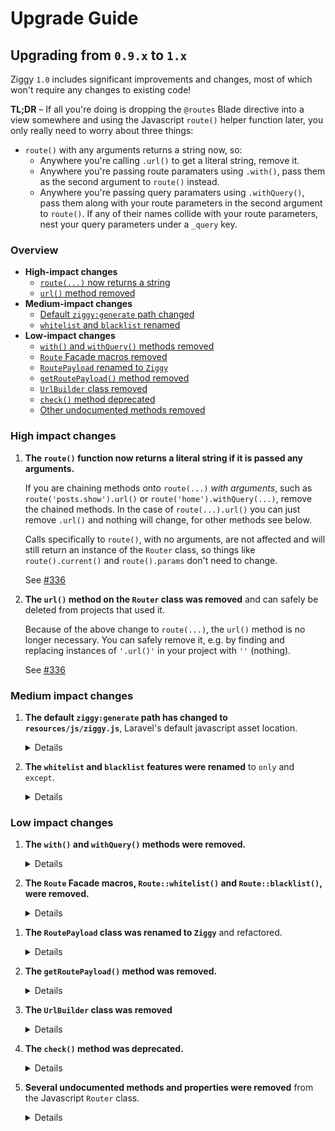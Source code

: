 # Upgrade Guide

## Upgrading from `0.9.x` to `1.x`

Ziggy `1.0` includes significant improvements and changes, most of which won't require any changes to existing code!

**TL;DR** – If all you're doing is dropping the `@routes` Blade directive into a view somewhere and using the Javascript `route()` helper function later, you only really need to worry about three things:

- `route()` with any arguments returns a string now, so:
  - Anywhere you're calling `.url()` to get a literal string, remove it.
  - Anywhere you're passing route paramaters using `.with()`, pass them as the second argument to `route()` instead.
  - Anywhere you're passing query paramaters using `.withQuery()`, pass them along with your route parameters in the second argument to `route()`. If any of their names collide with your route parameters, nest your query parameters under a `_query` key.

### Overview

- **High-impact changes**
  - [`route(...)` now returns a string](#)
  - [`url()` method removed](#)
- **Medium-impact changes**
  - [Default `ziggy:generate` path changed](#)
  - [`whitelist` and `blacklist` renamed](#)
- **Low-impact changes**
  - [`with()` and `withQuery()` methods removed](#)
  - [`Route` Facade macros removed](#)
  - [`RoutePayload` renamed to `Ziggy`](#user-content-route-payload-class-renamed)
  - [`getRoutePayload()` method removed](#)
  - [`UrlBuilder` class removed](#)
  - [`check()` method deprecated](#)
  - [Other undocumented methods removed](#)

### High impact changes

1. **The `route()` function now returns a literal string if it is passed any arguments.**

   If you are chaining methods onto `route(...)` _with arguments_, such as `route('posts.show').url()` or `route('home').withQuery(...)`, remove the chained methods. In the case of `route(...).url()` you can just remove `.url()` and nothing will change, for other methods see below.

   Calls specifically to `route()`, with no arguments, are not affected and will still return an instance of the `Router` class, so things like `route().current()` and `route().params` don't need to change.

   See [#336](https://github.com/tighten/ziggy/pull/336)

1. **The `url()` method on the `Router` class was removed** and can safely be deleted from projects that used it.

   Because of the above change to `route(...)`, the `url()` method is no longer necessary. You can safely remove it, e.g. by finding and replacing instances of `'.url()'` in your project with `''` (nothing).

   See [#336](https://github.com/tighten/ziggy/pull/336)

### Medium impact changes

1. **The default `ziggy:generate` path has changed to `resources/js/ziggy.js`**, Laravel's default javascript asset location.

   <details>
   <summary>Details</summary>

   The default output path of the `ziggy:generate` command has changed from `resources/assets/js/ziggy.js` to `resources/js/ziggy.js` to bring it in line with the changes to the `resources` directory structure introduced in Laravel 5.7.

   See[#269](https://github.com/tighten/ziggy/pull/269)
   </details>

1. **The `whitelist` and `blacklist` features were renamed** to `only` and `except`.

   <details>
   <summary>Details</summary>

   All `whitelist` and `blacklist` functionality, like the config keys and methods, was renamed to `only` and `except`.

   See [#300](https://github.com/tighten/ziggy/pull/300)
   </details>

### Low impact changes

1. **The `with()` and `withQuery()` methods were removed.**

   <details>
   <summary>Details</summary>

   The `with()` and `withQuery()` methods on the `Router` class (the object returned by the `route()` function if it is passed no arguments) are deprecated. Instead of `with()`, pass parameters as the second argument to `route()`. Instead of `withQuery()`, you can pass query parameters in the same object with regular parameters, as the second argument to `route()`. If you have query parameters and named parameters with the same name, use the new special `_query` key.

   See [#330](https://github.com/tightenco/ziggy/pull/330) and [#336](https://github.com/tightenco/ziggy/pull/336)
   </details>

1. **The `Route` Facade macros, `Route::whitelist()` and `Route::blacklist()`, were removed.**

   <details>
   <summary>Details</summary>

   The `Route` Facade macros, `Route::only()` and `Route::except()` (previously `Route::whitelist()` and `Route::blacklist()`) were removed. Instead of using these macros in your route files, set the routes to include/exclude in `config/ziggy.php`.

   See [#306](https://github.com/tighten/ziggy/pull/306)
   </details>

<div id="route-payload-class-renamed"></div>

1. **The `RoutePayload` class was renamed to `Ziggy`** and refactored.

   <details>
   <summary>Details</summary>

   The PHP `RoutePayload` class was renamed to `Ziggy` and its `->compile()` method was removed in favor of constructing a new instance and calling `->toArray()` or `->toJson()`. Also:

   - The application router instance is now resolved internally instead of being passed into the constructor, so `new Ziggy(...)` now takes only 2 arguments, `$group` and `$url`
   - The default value of `$basePort` was changed from `false` to `null`

   See [#305](https://github.com/tighten/ziggy/pull/305)
   </details>

1. **The `getRoutePayload()` method was removed.**

   <details>
   <summary>Details</summary>

   The `getRoutePayload()` method on the PHP `BladeRouteGenerator` and `CommandRouteGenerator` classes was removed.

   See [#305](https://github.com/tighten/ziggy/pull/305)
   </details>

1. **The `UrlBuilder` class was removed**

   <details>
   <summary>Details</summary>

   The Javascript `UrlBuilder` class was removed. Refer to the `template()` getter on the new `Route` class if you need to re-implement this functionality yourself.

   See [#330](https://github.com/tightenco/ziggy/pull/330)
   </details>

1. **The `check()` method was deprecated.**

   <details>
   <summary>Details</summary>

   Use `has()` instead.

   See [#330](https://github.com/tightenco/ziggy/pull/330)
   </details>

1. **Several undocumented methods and properties were removed** from the Javascript `Router` class.

   <details>
   <summary>Details</summary>

   Several undocumented methods and properties on the `Router` class (the object returned by the `route()` function when it's called with no arguments) were removed. Replace them with the suggestions below or refer to Ziggy's internals if you need to re-implement the functionality yourself.

   Removed properties:

   - `name`: use the name you were passing into `route()` as the first argument.
   - `absolute`: use the value you were passing into `route()` as the third argument.
   - `ziggy`: use the global `Ziggy` configuraton object.
   - `urlBuilder`: refer to the `template()` getter on the new `Route` class.
   - `template`: refer to the `template()` getter on the new `Route` class.
   - `urlParams`: use the value you were passing into `route()` as the second argument.
   - `queryParams`: use the value you were passing into `withQuery()`, or into `route()` as the second argument.
   - `hydrated`: use the returned URL string.

   Removed methods:

   - `normalizeParams()`: refer to the internal `_parse()` method.
   - `hydrateUrl()`: use the returned URL string.
   - `matchUrl()`: use `current()` or refer to the `current()` method on the new `Route` class.
   - `constructQuery()`: use the returned URL string.
   - `extractParams()`: refer to the `_dehydrate()` method on the `Router` class.
   - `parse()`: use the returned URL string.
   - `trimParam()`: use `.replace(/{|\??}/g, '')`.

   See [#330](https://github.com/tightenco/ziggy/pull/330)
   </details>
